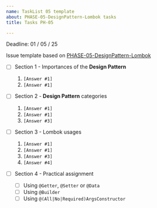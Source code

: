 ```yaml
---
name: TaskList 05 template
about: PHASE-05-DesignPattern-Lombok tasks
title: Tasks PH-05

---
```


Deadline: 01 / 05 / 25

Issue template based on [PHASE-05-DesignPattern-Lombok](../)

- [ ] Section 1 - Importances of the **Design Pattern**
  1. `[Answer #1]`
  2. `[Answer #1]`

- [ ] Section 2 - **Design Pattern** categories
  1. `[Answer #1]`
  2. `[Answer #1]`
  3. `[Answer #3]`

- [ ] Section 3 - Lombok usages
  1. `[Answer #1]`
  2. `[Answer #1]`
  3. `[Answer #3]`
  4. `[Answer #4]`

- [ ] Section 4 - Practical assignment
  - [ ] Using `@Getter`, `@Setter` or `@Data`
  - [ ] Using `@Builder`
  - [ ] Using `@(All|No|Required)ArgsConstructor`
